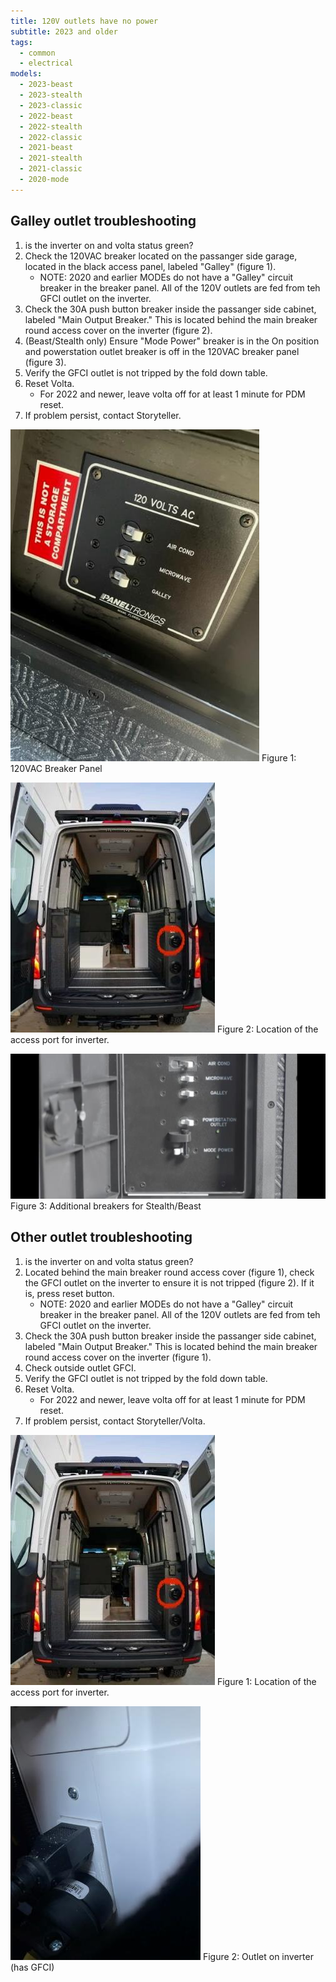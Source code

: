 ```yaml
---
title: 120V outlets have no power
subtitle: 2023 and older
tags:
  - common
  - electrical
models:
  - 2023-beast
  - 2023-stealth
  - 2023-classic
  - 2022-beast
  - 2022-stealth
  - 2022-classic
  - 2021-beast
  - 2021-stealth
  - 2021-classic
  - 2020-mode
---
```


## Galley outlet troubleshooting

1. is the inverter on and volta status green?
2. Check the 120VAC breaker located on the passanger side garage, located in the black access panel, labeled "Galley" (figure 1).
   - NOTE: 2020 and earlier MODEs do not have a "Galley" circuit breaker in the breaker panel. All of the 120V outlets are fed from teh GFCI outlet on the inverter.
3. Check the 30A push button breaker inside the passanger side cabinet, labeled "Main Output Breaker." This is located behind the main breaker round access cover on the inverter (figure 2).
4. (Beast/Stealth only) Ensure "Mode Power" breaker is in the On position and powerstation outlet breaker is off in the 120VAC breaker panel (figure 3).
5. Verify the GFCI outlet is not tripped by the fold down table.
6. Reset Volta.
   - For 2022 and newer, leave volta off for at least 1 minute for PDM reset.
7. If problem persist, contact Storyteller.

![120VAC breaker panel](images/120vac-breaker-panel.jpg)
Figure 1: 120VAC Breaker Panel

![location of inverter access](images/inverter-access-location.jpg)
Figure 2: Location of the access port for inverter.

![Mode Power breaker reference](images/120vac-breaker-panel-with-powerstation.jpg)
Figure 3: Additional breakers for Stealth/Beast

## Other outlet troubleshooting

1. is the inverter on and volta status green?
2. Located behind the main breaker round access cover (figure 1), check the GFCI outlet on the inverter to ensure it is not tripped (figure 2). If it is, press reset button.
   - NOTE: 2020 and earlier MODEs do not have a "Galley" circuit breaker in the breaker panel. All of the 120V outlets are fed from teh GFCI outlet on the inverter.
3. Check the 30A push button breaker inside the passanger side cabinet, labeled "Main Output Breaker." This is located behind the main breaker round access cover on the inverter (figure 1).
4. Check outside outlet GFCI.
5. Verify the GFCI outlet is not tripped by the fold down table.
6. Reset Volta.
   - For 2022 and newer, leave volta off for at least 1 minute for PDM reset.
7. If problem persist, contact Storyteller/Volta.

![location of inverter access](images/inverter-access-location.jpg)
Figure 1: Location of the access port for inverter.

![Volta inverter GFCI](images/volta-inverter-output-box.jpg)
Figure 2: Outlet on inverter (has GFCI)

